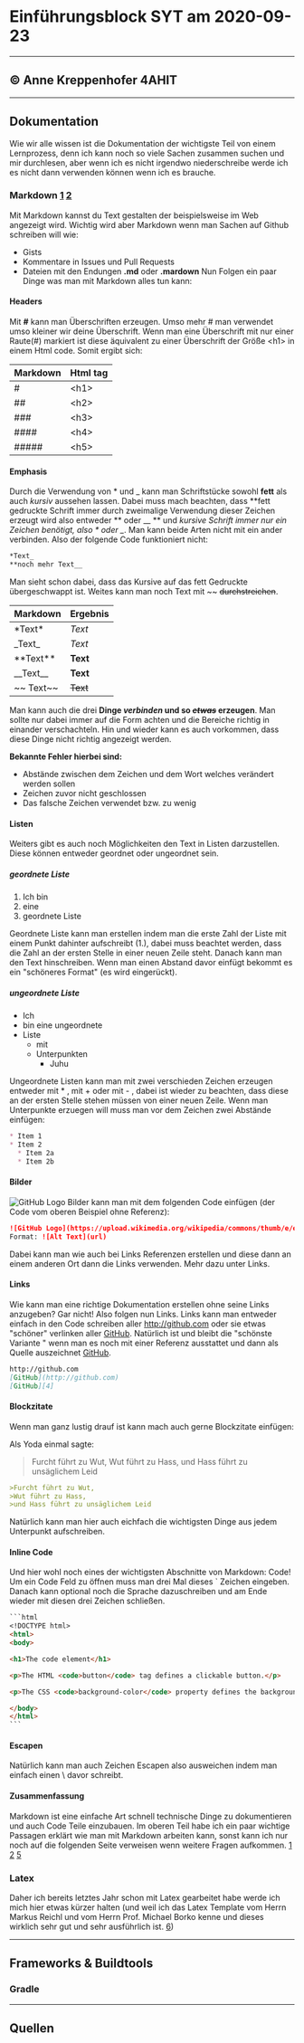 # Einführungsblock SYT am 2020-09-23

---

## &copy; Anne Kreppenhofer 4AHIT

---

## Dokumentation

Wie wir alle wissen ist die Dokumentation der wichtigste Teil von einem Lernprozess, denn ich kann noch so viele Sachen zusammen suchen und mir durchlesen, aber wenn ich es nicht irgendwo niederschreibe werde ich es nicht dann verwenden können wenn ich es brauche.

### Markdown [1] [2] 

Mit Markdown kannst du Text gestalten der beispielsweise im Web angezeigt wird. Wichtig wird aber Markdown wenn man Sachen auf Github schreiben will wie:

- Gists
- Kommentare in Issues und Pull Requests 
- Dateien mit den Endungen **.md** oder **.mardown**
  Nun Folgen ein paar Dinge was man mit Markdown alles tun kann:

#### Headers

Mit **\#** kann man Überschriften erzeugen. Umso mehr \# man verwendet umso kleiner wir deine Überschrift. Wenn man eine Überschrift mit nur einer Raute(\#) markiert ist diese äquivalent zu einer Überschrift der Größe \<h1> in einem Html code. Somit ergibt sich:

| Markdown | Html tag |
| -------- | -------- |
| \#       | \<h1>    |
| \##      | \<h2>    |
| \###     | \<h3>    |
| \####    | \<h4>    |
| \#####   | \<h5>    |

#### Emphasis

Durch die Verwendung von \* und \_ kann man Schriftstücke sowohl **fett** als auch *kursiv* aussehen lassen. Dabei muss mach beachten, dass **fett gedruckte Schrift immer durch zweimalige Verwendung dieser Zeichen erzeugt wird also entweder \*\* oder \_\_ ** und *kursive Schrift immer nur ein Zeichen benötigt, also \* oder \_*. Man kann beide Arten nicht mit ein ander verbinden. Also der folgende Code funktioniert nicht:

```markdown
*Text_
**noch mehr Text__
```

Man sieht  schon dabei, dass das Kursive auf das fett Gedruckte übergeschwappt ist.
Weites kann man noch Text mit \~\~ ~~durchstreichen~~.

| Markdown      | Ergebnis |
| ------------- | -------- |
| \*Text\*      | *Text*   |
| \_Text\_      | _Text_   |
| \*\*Text\*\*  | **Text** |
| \_\_Text\_\_  | __Text__ |
| \~\~ Text\~\~ | ~~Text~~ |

Man kann auch die drei **Dinge *verbinden* und so *~~etwas~~* erzeugen**. Man sollte nur dabei immer auf die Form achten und die Bereiche richtig in einander verschachteln. Hin und wieder kann es auch vorkommen, dass diese Dinge nicht richtig angezeigt werden. 

**Bekannte Fehler hierbei sind:**

- Abstände zwischen dem Zeichen und dem Wort welches verändert werden sollen
- Zeichen zuvor nicht geschlossen 
- Das falsche Zeichen verwendet bzw. zu wenig

#### Listen

Weiters gibt es auch noch Möglichkeiten den Text in Listen darzustellen.
Diese können entweder geordnet oder ungeordnet sein.

##### geordnete Liste

1. Ich bin
2. eine
3. geordnete Liste

Geordnete Liste kann man erstellen indem man die erste Zahl der Liste mit einem Punkt dahinter aufschreibt (1.), dabei muss beachtet werden, dass die Zahl an der ersten Stelle in einer neuen Zeile steht. Danach kann man den Text hinschreiben. Wenn man einen Abstand davor einfügt bekommt es ein "schöneres Format" (es wird eingerückt).

##### ungeordnete Liste

* Ich 
* bin eine ungeordnete
* Liste
  * mit 
  * Unterpunkten
    * Juhu

Ungeordnete Listen kann man mit zwei verschieden Zeichen erzeugen entweder mit * , mit + oder mit - , dabei ist wieder zu beachten, dass diese an der ersten Stelle stehen müssen von einer neuen Zeile. Wenn man Unterpunkte erzuegen will muss man vor dem Zeichen zwei Abstände einfügen:

```markdown
* Item 1
* Item 2
  * Item 2a
  * Item 2b
```

#### Bilder

![GitHub Logo][3]
Bilder kann man mit dem folgenden Code einfügen (der Code vom oberen Beispiel ohne Referenz):

````markdown
![GitHub Logo](https://upload.wikimedia.org/wikipedia/commons/thumb/e/ef/Octicons-logo-github.svg/1200px-Octicons-logo-github.svg.png)
Format: ![Alt Text](url)
````

Dabei kann man wie auch bei Links Referenzen erstellen und diese dann an einem anderen Ort dann die Links verwenden. Mehr dazu unter Links.

#### Links

Wie kann man eine richtige Dokumentation erstellen ohne seine Links anzugeben? Gar nicht! Also folgen nun Links. Links kann man entweder einfach in den Code schreiben aller http://github.com  oder sie etwas "schöner" verlinken aller [GitHub](http://github.com ). Natürlich ist und bleibt die "schönste Variante " wenn man es noch mit einer Referenz ausstattet und dann als Quelle auszeichnet [GitHub][4].

````markdown
http://github.com
[GitHub](http://github.com)
[GitHub][4]
````

#### Blockzitate

Wenn man ganz lustig drauf ist kann mach auch gerne Blockzitate einfügen:

Als Yoda einmal sagte:

>Furcht führt zu Wut,
>Wut führt zu Hass,
>und Hass führt zu unsäglichem Leid

````markdown
>Furcht führt zu Wut,
>Wut führt zu Hass,
>und Hass führt zu unsäglichem Leid
````

Natürlich kann man hier auch eichfach die wichtigsten Dinge aus jedem Unterpunkt aufschreiben.


#### Inline Code

Und hier wohl noch eines der wichtigsten Abschnitte von Markdown: Code!
Um ein Code Feld zu öffnen muss man drei Mal dieses \` Zeichen eingeben. Danach kann optional noch die Sprache dazuschreiben und am Ende wieder mit diesen drei Zeichen schließen.

```markdown
​```html
<!DOCTYPE html>
<html>
<body>

<h1>The code element</h1>

<p>The HTML <code>button</code> tag defines a clickable button.</p>

<p>The CSS <code>background-color</code> property defines the background color of an element.</p>

</body>
</html>
​```
```

#### Escapen 

Natürlich kann man auch Zeichen Escapen also ausweichen indem man einfach einen \\ davor schreibt. 

#### Zusammenfassung 

Markdown ist eine einfache Art schnell technische Dinge zu dokumentieren und auch Code Teile einzubauen. Im oberen Teil habe ich ein paar wichtige Passagen erklärt wie man mit Markdown arbeiten kann, sonst kann ich nur noch auf die folgenden Seite verweisen wenn weitere Fragen aufkommen. [1] [2] [5] 

### Latex

Daher ich bereits letztes Jahr schon mit Latex gearbeitet habe werde ich mich hier etwas kürzer halten (und weil ich das Latex Template vom Herrn Markus Reichl und vom Herrn Prof. Michael Borko kenne und dieses wirklich sehr gut und sehr ausführlich ist. [6])

---

## Frameworks & Buildtools

### Gradle



---

## Quellen

[1]:https://guides.github.com/features/mastering-markdown/ "Mastering Markdown von Github Guides besucht am 23.09.2020"

[2]:https://github.com/adam-p/markdown-here/wiki/Markdown-Cheatsheet "Markdown Cheatsheet vonAdam Pritchard besucht am 23.09.2020"

[3]:https://upload.wikimedia.org/wikipedia/commons/thumb/e/ef/Octicons-logo-github.svg/1200px-Octicons-logo-github.svg.png "Github Logo von Wikipedia besucht am 23.09.2020"

[4]:http://github.com "Github besucht am 23.09.2020"

[5]:https://markdown.de/ "Markdown:Synatx von Lasar Liepins besuchat am 23.09.2020 "

[6]:https://github.com/TGM-HIT/latex-protocol "Git Repository von Michael Borko und Markus Reichel besucht am 23.09.2020"

